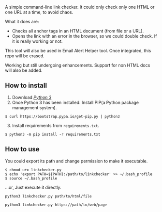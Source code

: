 A simple command-line link checker.
It could only check only one HTML or one URL at a time, to avoid chaos.

What it does are:
- Checks all anchor tags in an HTML document (from file or a URL).
- Opens the link with an error in the browser, so we could double check. If it is
  really working or not.

This tool will also be used in Email Alert Helper tool. Once integrated, this repo will be erased.

Working but still undergoing enhancements.
Support for non HTML docs will also be added.

## How to install

1. Download [_Python 3_](https://www.python.org/downloads/)
2. Once Python 3 has been installed. Install PIP(a Python package management system).

```shell
$ curl https://bootstrap.pypa.io/get-pip.py | python3
```

3. Install requirements from `requirements.txt`.

```shell
$ python3 -m pip install -r requirements.txt
```

## How to use
You could export its path and change permission to make it executable.

```shell
$ chmod u+x linkchecker.py
$ echo 'export PATH=${PATH}:/path/to/linkchecker' >> ~/.bash_profile
$ source ~/.bash_profile
```

...or, Just execute it directly.

```shell
python3 linkchecker.py path/to/html/file
```

```shell
python3 linkchecker.py https://path/to/web/page
```